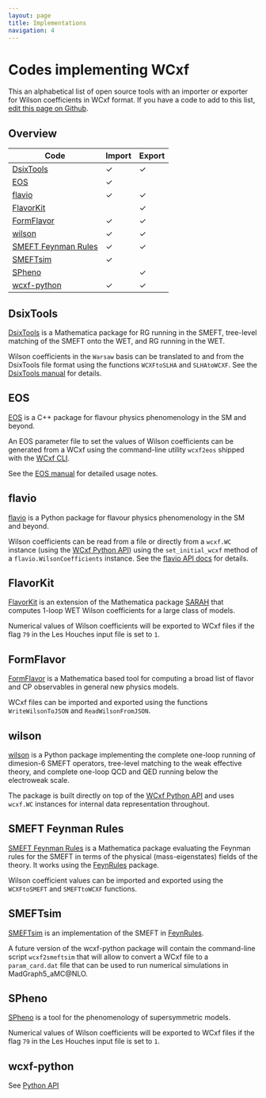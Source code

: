 ```yaml
---
layout: page
title: Implementations
navigation: 4
---
```


# Codes implementing WCxf

This an alphabetical list of open source tools with an importer or exporter for Wilson coefficients in WCxf format. If you have a code to add to this list, [edit this page on Github](https://github.com/wcxf/wcxf.github.io/blob/master/codes.md).

## Overview

Code | Import  | Export |
-----|---------|--------
[DsixTools](#dsixtools) | ✓ | ✓ |
[EOS](#eos) | ✓ |
[flavio](#flavio) | ✓ | ✓ |
[FlavorKit](#flavorkit) |  | ✓  
[FormFlavor](#formflavor) | ✓ | ✓  
[wilson](#wilson) | ✓ | ✓ |
[SMEFT Feynman Rules](#smeft-feynman-rules) | ✓ | ✓ |
[SMEFTsim](#smeftsim) | ✓ |
[SPheno](#spheno) |  | ✓  
[wcxf-python](#wcxf-python) | ✓ | ✓ |


## DsixTools

[DsixTools](https://dsixtools.github.io/) is a Mathematica package for RG running in the SMEFT, tree-level matching of the SMEFT onto the WET, and RG running in the WET.

Wilson coefficients in the `Warsaw` basis can be translated to and from the DsixTools file format using the functions `WCXFtoSLHA` and `SLHAtoWCXF`. See the [DsixTools manual](https://dsixtools.github.io/files/manual.pdf) for details.

## EOS

[EOS](https://eos.github.io/) is a C++ package for flavour physics phenomenology in the SM and beyond.

An EOS parameter file to set the values of Wilson coefficients can be generated from a WCxf using the command-line utility `wcxf2eos` shipped with the [WCxf CLI](cli.html).

See the [EOS manual](https://eos.github.io/manual/manual.pdf) for detailed usage notes.

## flavio

[flavio](https://flav-io.github.io/) is a Python package for flavour physics phenomenology in the SM and beyond.

Wilson coefficients can be read from a file or directly from a `wcxf.WC` instance (using the [WCxf Python API](python.html))
using the `set_initial_wcxf` method of a `flavio.WilsonCoefficients` instance.
See the [flavio API docs](https://flav-io.github.io/apidoc/flavio/physics/eft.m.html) for details.

## FlavorKit

[FlavorKit](https://arxiv.org/abs/1405.1434) is an extension of the Mathematica package [SARAH](https://sarah.hepforge.org/) that computes 1-loop WET Wilson coefficients for a large class of models.

Numerical values of Wilson coefficients will be exported to WCxf files
if the flag `79` in the Les Houches input file is set to `1`.

## FormFlavor

[FormFlavor](https://formflavor.hepforge.org/) is a Mathematica based tool for computing a broad list of flavor and CP observables in general new physics models.

WCxf files can be imported and exported using the functions `WriteWilsonToJSON` and `ReadWilsonFromJSON`.

## wilson

[wilson](https://wilson-eft.github.io) is a Python package implementing the complete one-loop running of dimesion-6 SMEFT operators, tree-level matching to the weak effective theory, and complete one-loop QCD and QED running below the electroweak scale.

The package is built directly on top of the [WCxf Python API](python.html) and uses `wcxf.WC` instances for internal data representation throughout.

## SMEFT Feynman Rules

[SMEFT Feynman Rules](http://www.fuw.edu.pl/smeft/) is a Mathematica package evaluating the
Feynman rules for the SMEFT in terms of the physical
(mass-eigenstates) fields of the theory. It works using the
[FeynRules](http://feynrules.irmp.ucl.ac.be/) package.

Wilson coefficient values can be imported and exported using the `WCXFtoSMEFT` and `SMEFTtoWCXF` functions.

## SMEFTsim

[SMEFTsim](https://arxiv.org/abs/1709.06492) is an implementation of the SMEFT in [FeynRules](http://feynrules.irmp.ucl.ac.be/).

A future version of the wcxf-python package will contain the command-line script `wcxf2smeftsim` that will allow to convert a WCxf file to a `param_card.dat` file that can be used to run numerical simulations in MadGraph5_aMC@NLO.

## SPheno

[SPheno](https://spheno.hepforge.org/) is a tool for the phenomenology of supersymmetric models.

Numerical values of Wilson coefficients will be exported to WCxf files
if the flag `79` in the Les Houches input file is set to `1`.

## wcxf-python

See [Python API](python.html)
